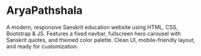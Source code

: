 # AryaPathshala
A modern, responsive Sanskrit education website using HTML, CSS, Bootstrap &amp; JS. Features a fixed navbar, fullscreen hero carousel with Sanskrit quotes, and themed color palette. Clean UI, mobile-friendly layout, and ready for customization.
